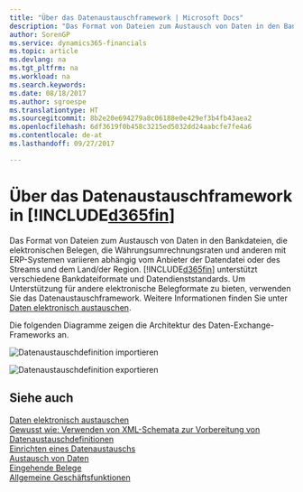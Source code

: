```yaml
---
title: "Über das Datenaustauschframework | Microsoft Docs"
description: "Das Format von Dateien zum Austausch von Daten in den Bankdateien, die elektronischen Belegen, die Währungsumrechnungsraten und anderen mit ERP-Systemen variieren abhängig vom Anbieter der Datendatei oder des Streams und dem Land/der Region."
author: SorenGP
ms.service: dynamics365-financials
ms.topic: article
ms.devlang: na
ms.tgt_pltfrm: na
ms.workload: na
ms.search.keywords: 
ms.date: 08/18/2017
ms.author: sgroespe
ms.translationtype: HT
ms.sourcegitcommit: 8b2e20e694279a8c06188e0e429ef3b4fb43aea2
ms.openlocfilehash: 6df3619f0b458c3215ed5032dd24aabcfe7fe4a6
ms.contentlocale: de-at
ms.lasthandoff: 09/27/2017

---
```

# <a name="about-the-data-exchange-framework-in-included365finincludesd365finmdmd"></a>Über das Datenaustauschframework in [!INCLUDE[d365fin](includes/d365fin_md.md)]
Das Format von Dateien zum Austausch von Daten in den Bankdateien, die elektronischen Belegen, die Währungsumrechnungsraten und anderen mit ERP-Systemen variieren abhängig vom Anbieter der Datendatei oder des Streams und dem Land/der Region. [!INCLUDE[d365fin](includes/d365fin_md.md)] unterstützt verschiedene Bankdateiformate und Datendienststandards. Um Unterstützung für andere elektronische Belegformate zu bieten, verwenden Sie das Datenaustauschframework. Weitere Informationen finden Sie unter [Daten elektronisch austauschen](across-data-exchange.md).    

 Die folgenden Diagramme zeigen die Architektur des Daten-Exchange-Frameworks an.  

 ![Datenaustauschdefinition importieren](media/across-data-exchange/dataexchangeframework_import.png)  

 ![Datenaustauschdefinition exportieren](media/across-data-exchange/dataexchangeframework_export.png)  

## <a name="see-also"></a>Siehe auch  
[Daten elektronisch austauschen](across-data-exchange.md)  
[Gewusst wie: Verwenden von XML-Schemata zur Vorbereitung von Datenaustauschdefinitionen](across-how-to-use-xml-schemas-to-prepare-data-exchange-definitions.md)  
[Einrichten eines Datenaustauschs](across-set-up-data-exchange.md)  
[Austausch von Daten](across-exchange-data.md)  
[Eingehende Belege](across-income-documents.md)  
[Allgemeine Geschäftsfunktionen](ui-across-business-areas.md)  

